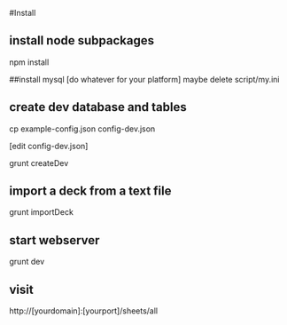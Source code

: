 
#Install

## install node subpackages
npm install

##install mysql 
[do whatever for your platform]
maybe delete script/my.ini

## create dev database and tables

cp example-config.json config-dev.json

[edit config-dev.json]

grunt createDev

## import a deck from a text file

grunt importDeck

## start webserver
grunt dev

## visit
http://[yourdomain]:[yourport]/sheets/all